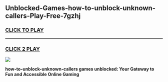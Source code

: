 
## Unblocked-Games-how-to-unblock-unknown-callers-Play-Free-7gzhj
<h3>
<a href="https://premium76.site?title=how-to-unblock-unknown-callers&ref=21A">CLICK TO PLAY</a></h3>
<hr>

<h3>
<a href="https://premium76.site?title=how-to-unblock-unknown-callers&ref=21A">CLICK 2 PLAY</a>
  
</h3>

<a href="https://premium76.site?title=how-to-unblock-unknown-callers&ref=21A"><img src="https://clearcache.store/games.png"></a>


**how-to-unblock-unknown-callers games unblocked: Your Gateway to Fun and Accessible Online Gaming**
